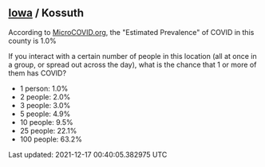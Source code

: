 
## [Iowa](/united-states/iowa) / Kossuth

According to [MicroCOVID.org](http://microcovid.org),
the "Estimated Prevalence" of COVID in this county is 1.0%

If you interact with a certain number of people in this location
(all at once in a group, or spread out across the day), what is the chance that
1 or more of them has COVID?

- 1 person: 1.0%
- 2 people: 2.0%
- 3 people: 3.0%
- 5 people: 4.9%
- 10 people: 9.5%
- 25 people: 22.1%
- 100 people: 63.2%

Last updated: 2021-12-17 00:40:05.382975 UTC
